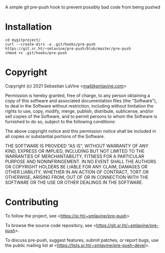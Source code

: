 A simple git pre-push hook to prevent possibly bad code from being pushed

# Installation
```
cd mygitproject/
curl --create-dirs -o .git/hooks/pre-push https://git.sr.ht/~smlavine/pre-push/blob/master/pre-push
chmod +x .git/hooks/pre-push
```

# Copyright
Copyright (c) 2021 Sebastian LaVine <<mail@smlavine.com>>

Permission is hereby granted, free of charge, to any person obtaining a copy
of this software and associated documentation files (the "Software"), to deal
in the Software without restriction, including without limitation the rights
to use, copy, modify, merge, publish, distribute, sublicense, and/or sell
copies of the Software, and to permit persons to whom the Software is
furnished to do so, subject to the following conditions:

The above copyright notice and this permission notice shall be included in all
copies or substantial portions of the Software.

THE SOFTWARE IS PROVIDED "AS IS", WITHOUT WARRANTY OF ANY KIND, EXPRESS OR
IMPLIED, INCLUDING BUT NOT LIMITED TO THE WARRANTIES OF MERCHANTABILITY,
FITNESS FOR A PARTICULAR PURPOSE AND NONINFRINGEMENT. IN NO EVENT SHALL THE
AUTHORS OR COPYRIGHT HOLDERS BE LIABLE FOR ANY CLAIM, DAMAGES OR OTHER
LIABILITY, WHETHER IN AN ACTION OF CONTRACT, TORT OR OTHERWISE, ARISING FROM,
OUT OF OR IN CONNECTION WITH THE SOFTWARE OR THE USE OR OTHER DEALINGS IN THE
SOFTWARE.

# Contributing

To follow the project, see <<https://sr.ht/~smlavine/pre-push>>

To browse the source code repository, see
<<https://git.sr.ht/~smlavine/pre-push>>.

To discuss pre-push, suggest features, submit patches, or report bugs,
use the public mailing list at
<<https://lists.sr.ht/~smlavine/pre-push-devel>>.
